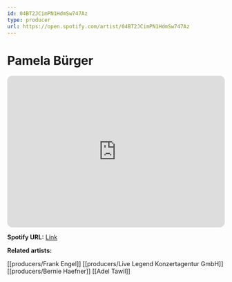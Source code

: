 ```yaml
---
id: 04BT2JCimPN1HdmSw747Az
type: producer
url: https://open.spotify.com/artist/04BT2JCimPN1HdmSw747Az
---
```

# Pamela Bürger

<iframe style="border-radius:12px" src="https://open.spotify.com/embed/artist/04BT2JCimPN1HdmSw747Az" width="100%" height="352" frameBorder="0" allowfullscreen="" allow="autoplay; clipboard-write; encrypted-media; fullscreen; picture-in-picture" loading="lazy"></iframe>

**Spotify URL:** [Link](https://open.spotify.com/artist/04BT2JCimPN1HdmSw747Az)

**Related artists:**

[[producers/Frank Engel]]
[[producers/Live Legend Konzertagentur GmbH]]
[[producers/Bernie Haefner]]
[[Adel Tawil]]
